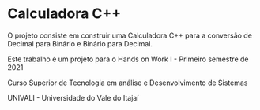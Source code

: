 # Calculadora C++

O projeto consiste em construir uma Calculadora C++ para a conversão de Decimal para Binário e Binário para Decimal.

Este trabalho é um projeto para o Hands on Work I - Primeiro semestre de 2021

Curso Superior de Tecnologia em análise e Desenvolvimento de Sistemas

UNIVALI - Universidade do Vale do Itajaí
